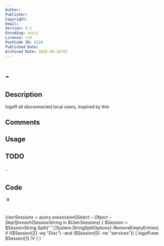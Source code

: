 ```yaml
---
Author: 
Publisher: 
Copyright: 
Email: 
Version: 0.1
Encoding: ascii
License: cc0
PoshCode ID: 6228
Published Date: 
Archived Date: 2016-08-26t03
---
```


#  - 

## Description

logoff all disconnected local users, inspired by this

## Comments



## Usage



## TODO



## 

``

## Code

`#
 #
 $UserSessions = query.exe session | Select-Object -Skip 1
 foreach ($SessionString in $UserSessions) {
     $Session = $SessionString.Split(" ",[System.StringSplitOptions]::RemoveEmptyEntries) 
     if (($Session[2] -eq "Disc") -and ($Session[0] -ne "services"))   {
         logoff.exe $Session[1] /V
     }
 }
`

